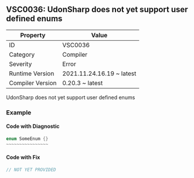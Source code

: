 ## VSC0036: UdonSharp does not yet support user defined enums

| Property         | Value                     | 
| ---------------- | ------------------------- | 
| ID               | VSC0036                   | 
| Category         | Compiler                  | 
| Severity         | Error                     | 
| Runtime Version  | 2021.11.24.16.19 ~ latest | 
| Compiler Version | 0.20.3 ~ latest           | 

UdonSharp does not yet support user defined enums  

### Example

#### Code with Diagnostic


```csharp
enum SomeEnum {}
~~~~~~~~~~~~~~~~
```

#### Code with Fix


```csharp
// NOT YET PROVIDED
```


